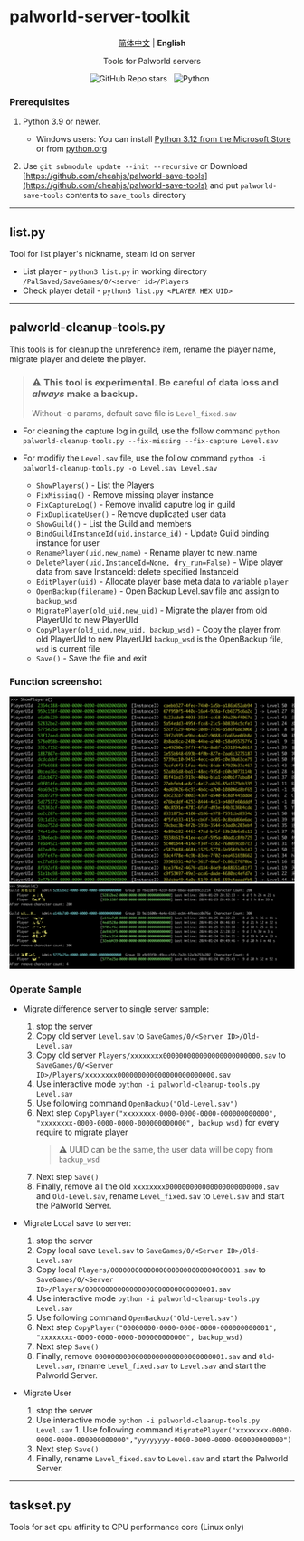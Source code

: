 # palworld-server-toolkit
<p align="center">
   <a href="/README.md">简体中文</a> | <strong>English</strong>
</p>

<p align="center">
Tools for Palworld servers
</p>

<p align='center'>
<img alt="GitHub Repo stars" src="https://img.shields.io/github/stars/magicbear/palworld-server-toolkit?style=for-the-badge">&nbsp;&nbsp;
<img alt="Python" src="https://img.shields.io/badge/Python-FFD43B?style=for-the-badge&logo=python&logoColor=blue">&nbsp;&nbsp;
</p>


### Prerequisites

1. Python 3.9 or newer.
    - Windows users: You can install [Python 3.12 from the Microsoft Store](https://apps.microsoft.com/detail/9NCVDN91XZQP) or from [python.org](https://www.python.org/)

2. Use `git submodule update --init --recursive` or Download [https://github.com/cheahjs/palworld-save-tools](https://github.com/cheahjs/palworld-save-tools) and put `palworld-save-tools` contents to `save_tools` directory

---

## list.py
Tool for list player's nickname, steam id on server

- List player - `python3 list.py` in working directory `/PalSaved/SaveGames/0/<server id>/Players`
- Check player detail - `python3 list.py <PLAYER HEX UID>`


---

## palworld-cleanup-tools.py

This tools is for cleanup the unreference item, rename the player name, migrate player and delete the player.

> ### :warning: This tool is experimental. Be careful of data loss and *always* make a backup.
> Without -o params, default save file is `Level_fixed.sav`

- For cleaning the capture log in guild, use the follow command `python palworld-cleanup-tools.py --fix-missing --fix-capture Level.sav`

- For modifiy the `Level.sav` file, use the follow command
`python -i palworld-cleanup-tools.py -o Level.sav Level.sav`

	- `ShowPlayers()` - List the Players
	- `FixMissing()` - Remove missing player instance
	- `FixCaptureLog()` - Remove invalid caputre log in guild
	- `FixDuplicateUser()` - Remove duplicated user data
	- `ShowGuild()` - List the Guild and members
	- `BindGuildInstanceId(uid,instance_id)` - Update Guild binding instance for user
	- `RenamePlayer(uid,new_name)` - Rename player to new_name
	- `DeletePlayer(uid,InstanceId=None, dry_run=False)` - Wipe player data from save InstanceId: delete specified InstanceId
	- `EditPlayer(uid)` - Allocate player base meta data to variable `player`
	- `OpenBackup(filename)` - Open Backup Level.sav file and assign to `backup_wsd`
	- `MigratePlayer(old_uid,new_uid)` - Migrate the player from old PlayerUId to new PlayerUId
	- `CopyPlayer(old_uid,new_uid, backup_wsd)` - Copy the player from old PlayerUId to new PlayerUId `backup_wsd` is the OpenBackup file, `wsd` is current file
	- `Save()` - Save the file and exit


### Function screenshot

![](./docs/img/ShowPlayer.png)
![](./docs/img/ShowGuild.png)

### Operate Sample

- Migrate difference server to single server sample:

	1. stop the server
	1. Copy old server `Level.sav` to `SaveGames/0/<Server ID>/Old-Level.sav`
	1. Copy old server `Players/xxxxxxxx000000000000000000000000.sav` to `SaveGames/0/<Server ID>/Players/xxxxxxxx000000000000000000000000.sav`
	1. Use interactive mode `python -i palworld-cleanup-tools.py Level.sav`
	1. Use following command `OpenBackup("Old-Level.sav")`
	1. Next step `CopyPlayer("xxxxxxxx-0000-0000-0000-000000000000", "xxxxxxxx-0000-0000-0000-000000000000", backup_wsd)` for every require to migrate player
		> :warning: UUID can be the same, the user data will be copy from `backup_wsd`
	1. Next step `Save()`
	1. Finally, remove all the old `xxxxxxxx000000000000000000000000.sav` and `Old-Level.sav`, rename `Level_fixed.sav` to `Level.sav` and start the Palworld Server.

- Migrate Local save to server:

	1. stop the server
	1. Copy local save `Level.sav` to `SaveGames/0/<Server ID>/Old-Level.sav`
	1. Copy local `Players/00000000000000000000000000000001.sav` to `SaveGames/0/<Server ID>/Players/00000000000000000000000000000001.sav`
	1. Use interactive mode `python -i palworld-cleanup-tools.py Level.sav`
	1. Use following command `OpenBackup("Old-Level.sav")`
	1. Next step `CopyPlayer("00000000-0000-0000-0000-000000000001", "xxxxxxxx-0000-0000-0000-000000000000", backup_wsd)`
	1. Next step `Save()`
	1. Finally, remove `00000000000000000000000000000001.sav` and `Old-Level.sav`, rename `Level_fixed.sav` to `Level.sav` and start the Palworld Server.


- Migrate User

	1. stop the server
	1. Use interactive mode `python -i palworld-cleanup-tools.py Level.sav`	1. Use following command `MigratePlayer("xxxxxxxx-0000-0000-0000-000000000000","yyyyyyyy-0000-0000-0000-000000000000")`
	1. Next step `Save()`
	1. Finally, rename `Level_fixed.sav` to `Level.sav` and start the Palworld Server.


---

## taskset.py
Tools for set cpu affinity to CPU performance core (Linux only)

